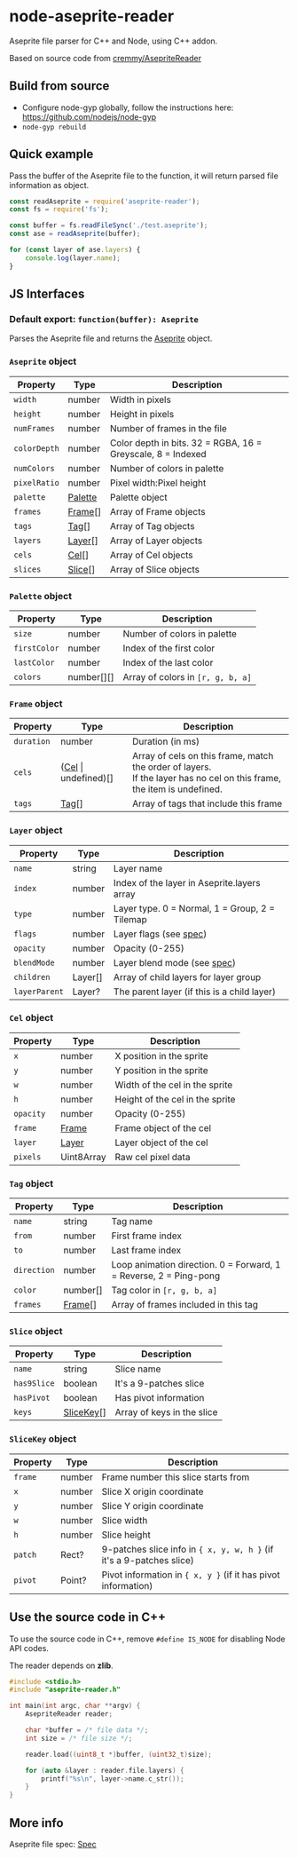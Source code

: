# node-aseprite-reader

Aseprite file parser for C++ and Node, using C++ addon.

Based on source code from [cremmy/AsepriteReader](https://github.com/cremmy/AsepriteReader)

## Build from source

- Configure node-gyp globally, follow the instructions here: https://github.com/nodejs/node-gyp
- `node-gyp rebuild`

## Quick example

Pass the buffer of the Aseprite file to the function, it will return parsed file information as object.

```js
const readAseprite = require('aseprite-reader');
const fs = require('fs');

const buffer = fs.readFileSync('./test.aseprite');
const ase = readAseprite(buffer);

for (const layer of ase.layers) {
	console.log(layer.name);
}
```

## JS Interfaces

### Default export: `function(buffer): Aseprite`

Parses the Aseprite file and returns the [Aseprite](#aseprite-object) object.

### `Aseprite` object

| Property     | Type                       | Description                  |
|--------------|----------------------------|------------------------------|
| `width`      | number                     | Width in pixels              |
| `height`     | number                     | Height in pixels             |
| `numFrames`  | number                     | Number of frames in the file |
| `colorDepth` | number                     | Color depth in bits. 32 = RGBA, 16 = Greyscale, 8 = Indexed |
| `numColors`  | number                     | Number of colors in palette  |
| `pixelRatio` | number                     | Pixel width:Pixel height     |
| `palette`    | [Palette](#palette-object) | Palette object               |
| `frames`     | [Frame](#frame-object)[]   | Array of Frame objects       |
| `tags`       | [Tag](#tag-object)[]       | Array of Tag objects         |
| `layers`     | [Layer](#layer-object)[]   | Array of Layer objects       |
| `cels`       | [Cel](#cel-object)[]       | Array of Cel objects         |
| `slices`     | [Slice](#slice-object)[]   | Array of Slice objects       |

### `Palette` object

| Property     | Type       | Description                       |
|--------------|------------|-----------------------------------|
| `size`       | number     | Number of colors in palette       |
| `firstColor` | number     | Index of the first color          |
| `lastColor`  | number     | Index of the last color           |
| `colors`     | number[][] | Array of colors in `[r, g, b, a]` |

### `Frame` object

| Property     | Type                 | Description                           |
|--------------|----------------------|---------------------------------------|
| `duration`   | number               | Duration (in ms)                      |
| `cels`       | ([Cel](#cel-object) \| undefined)[] | Array of cels on this frame, match the order of layers. <br>If the layer has no cel on this frame, the item is undefined. |
| `tags`       | [Tag](#tag-object)[] | Array of tags that include this frame |

### `Layer` object

| Property      | Type    | Description                                    |
|---------------|---------|------------------------------------------------|
| `name`        | string  | Layer name                                     |
| `index`       | number  | Index of the layer in Aseprite.layers array    |
| `type`        | number  | Layer type. 0 = Normal, 1 = Group, 2 = Tilemap |
| `flags`       | number  | Layer flags (see [spec](#more-info))           |
| `opacity`     | number  | Opacity (0-255)                                |
| `blendMode`   | number  | Layer blend mode (see [spec](#more-info))      |
| `children`    | Layer[] | Array of child layers for layer group          |
| `layerParent` | Layer?  | The parent layer (if this is a child layer)    |

### `Cel` object

| Property  | Type                   | Description                     |
|-----------|------------------------|---------------------------------|
| `x`       | number                 | X position in the sprite        |
| `y`       | number                 | Y position in the sprite        |
| `w`       | number                 | Width of the cel in the sprite  |
| `h`       | number                 | Height of the cel in the sprite |
| `opacity` | number                 | Opacity (0-255)                 |
| `frame`   | [Frame](#frame-object) | Frame object of the cel         |
| `layer`   | [Layer](#layer-object) | Layer object of the cel         |
| `pixels`  | Uint8Array             | Raw cel pixel data              |

### `Tag` object

| Property    | Type     | Description                 |
|-------------|----------|-----------------------------|
| `name`      | string   | Tag name                    |
| `from`      | number   | First frame index           |
| `to`        | number   | Last frame index            |
| `direction` | number   | Loop animation direction. 0 = Forward, 1 = Reverse, 2 = Ping-pong |
| `color`     | number[] | Tag color in `[r, g, b, a]` |
| `frames`    | [Frame](#frame-object)[] | Array of frames included in this tag              |

### `Slice` object

| Property    | Type     | Description            |
|-------------|----------|------------------------|
| `name`      | string   | Slice name             |
| `has9Slice` | boolean  | It's a 9-patches slice |
| `hasPivot`  | boolean  | Has pivot information  |
| `keys`      | [SliceKey](#slicekey-object)[] | Array of keys in the slice |

### `SliceKey` object

| Property | Type   | Description                         |
|----------|--------|-------------------------------------|
| `frame`  | number | Frame number this slice starts from |
| `x`      | number | Slice X origin coordinate           |
| `y`      | number | Slice Y origin coordinate           |
| `w`      | number | Slice width                         |
| `h`      | number | Slice height                        |
| `patch`  | Rect?  | 9-patches slice info in `{ x, y, w, h }` (if it's a 9-patches slice) |
| `pivot`  | Point? | Pivot information in `{ x, y }` (if it has pivot information)        |

## Use the source code in C++

To use the source code in C++, remove `#define IS_NODE` for disabling Node API codes.

The reader depends on **zlib**.

```cpp
#include <stdio.h>
#include "aseprite-reader.h"

int main(int argc, char **argv) {
	AsepriteReader reader;

	char *buffer = /* file data */;
	int size = /* file size */;

	reader.load((uint8_t *)buffer, (uint32_t)size);

	for (auto &layer : reader.file.layers) {
		printf("%s\n", layer->name.c_str());
	}
}
```

## More info

Aseprite file spec: [Spec](https://github.com/aseprite/aseprite/blob/main/docs/ase-file-specs.md)
